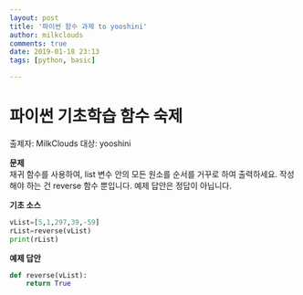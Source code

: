 ```yaml
---
layout: post
title: '파이썬 함수 과제 to yooshini'
author: milkclouds
comments: true
date: 2019-01-18 23:13
tags: [python, basic]

---
```



# 파이썬 기초학습 함수 숙제

출제자: MilkClouds
대상: yooshini

**문제**  
재귀 함수를 사용하여, list 변수 안의 모든 원소를 순서를 거꾸로 하여 출력하세요.
작성해야 하는 건 reverse 함수 뿐입니다. 예제 답안은 정답이 아닙니다.


**기초 소스**  
```python
vList=[5,1,297,39,-59]
rList=reverse(vList)
print(rList)
```


**예제 답안**  
```python
def reverse(vList):
	return True
```
